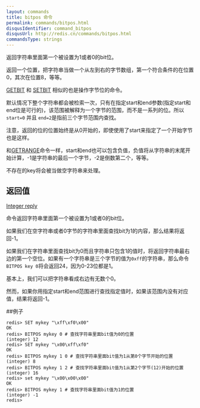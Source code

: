 ```yaml
---
layout: commands
title: bitpos 命令
permalink: commands/bitpos.html
disqusIdentifier: command_bitpos
disqusUrl: http://redis.cn/commands/bitpos.html
commandsType: strings
---
```


返回字符串里面第一个被设置为1或者0的bit位。

返回一个位置，把字符串当做一个从左到右的字节数组，第一个符合条件的在位置0，其次在位置8，等等。

[GETBIT](/commands/getbit.html) 和 [SETBIT](/commands/setbit.html) 相似的也是操作字节位的命令。

默认情况下整个字符串都会被检索一次，只有在指定start和end参数(指定start和end位是可行的)，该范围被解释为一个字节的范围，而不是一系列的位。所以`start=0` 并且 `end=2`是指前三个字节范围内查找。

注意，返回的位的位置始终是从0开始的，即使使用了start来指定了一个开始字节也是这样。

和[GETRANGE](/commands/getrange.html)命令一样，start和end也可以包含负值，负值将从字符串的末尾开始计算，-1是字符串的最后一个字节，-2是倒数第二个，等等。

不存在的key将会被当做空字符串来处理。

## 返回值

[Integer reply](/topics/protocol.html#integer-reply)

命令返回字符串里面第一个被设置为1或者0的bit位。

如果我们在空字符串或者0字节的字符串里面查找bit为1的内容，那么结果将返回-1。

如果我们在字符串里面查找bit为0而且字符串只包含1的值时，将返回字符串最右边的第一个空位。如果有一个字符串是三个字节的值为`0xff`的字符串，那么命令`BITPOS key 0`将会返回24，因为0-23位都是1。

基本上，我们可以把字符串看成右边有无数个0。

然而，如果你用指定start和end范围进行查找指定值时，如果该范围内没有对应值，结果将返回-1。

##例子

	redis> SET mykey "\xff\xf0\x00"
	OK
	redis> BITPOS mykey 0 # 查找字符串里面bit值为0的位置
	(integer) 12
	redis> SET mykey "\x00\xff\xf0"
	OK
	redis> BITPOS mykey 1 0 # 查找字符串里面bit值为1从第0个字节开始的位置
	(integer) 8
	redis> BITPOS mykey 1 2 # 查找字符串里面bit值为1从第2个字节(12)开始的位置
	(integer) 16
	redis> set mykey "\x00\x00\x00"
	OK
	redis> BITPOS mykey 1 # 查找字符串里面bit值为1的位置
	(integer) -1
	redis>